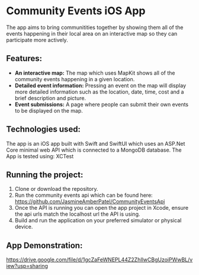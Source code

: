 # Community Events iOS App

The app aims to bring communitities together by showing them all of the events happening in their local area on an interactive map so they can participate more actively. 

## Features:

- **An interactive map:** The map which uses MapKit shows all of the community events happening in a given location.
- **Detailed event information:** Pressing an event on the map will display more detailed information such as the location, date, time, cost and a brief description and picture.
- **Event submissions:** A page where people can submit their own events to be displayed on the map.

## Technologies used:

The app is an iOS app built with Swift and SwiftUI which uses an ASP.Net Core minimal web API which is connected to a MongoDB database.
The App is tested using: XCTest

## Running the project:

1. Clone or download the repository.
2. Run the community events api which can be found here: https://github.com/JasmineAmberPatel/CommunityEventsApi
3. Once the API is running you can open the app project in Xcode, ensure the api urls match the localhost url the API is using.
4. Build and run the application on your preferred simulator or physical device.

## App Demonstration:

https://drive.google.com/file/d/1gcZaFeWNEPL44Z2ZhIlwCBgUzoiPWwBL/view?usp=sharing
